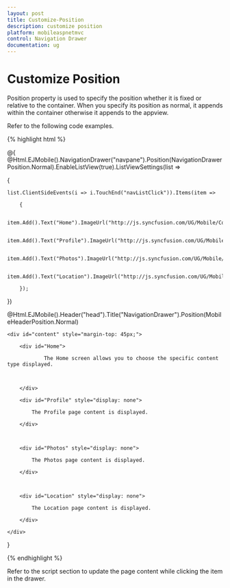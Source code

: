 ```yaml
---
layout: post
title: Customize-Position
description: customize position
platform: mobileaspnetmvc
control: Navigation Drawer
documentation: ug
---
```


# Customize Position

Position property is used to specify the position whether it is fixed or relative to the container. When you specify its position as normal, it appends within the container otherwise it appends to the appview.

Refer to the following code examples. 

{% highlight html %}

@{   @Html.EJMobile().NavigationDrawer("navpane").Position(NavigationDrawerPosition.Normal).EnableListView(true).ListViewSettings(list =>

{

    list.ClientSideEvents(i => i.TouchEnd("navListClick")).Items(item =>

        {

            item.Add().Text("Home").ImageUrl("http://js.syncfusion.com/UG/Mobile/Content/drawer/home.png");

            item.Add().Text("Profile").ImageUrl("http://js.syncfusion.com/UG/Mobile/Content/drawer/profile.png");

            item.Add().Text("Photos").ImageUrl("http://js.syncfusion.com/UG/Mobile/Content/drawer/photo.png");

            item.Add().Text("Location").ImageUrl("http://js.syncfusion.com/UG/Mobile/Content/drawer/locations.png");

        });

})

@Html.EJMobile().Header("head").Title("NavigationDrawer").Position(MobileHeaderPosition.Normal)

    <div id="content" style="margin-top: 45px;">

        <div id="Home">

                The Home screen allows you to choose the specific content type displayed.



        </div>

        <div id="Profile" style="display: none">

            The Profile page content is displayed.

        </div>



        <div id="Photos" style="display: none">

            The Photos page content is displayed.

        </div>



        <div id="Location" style="display: none">

            The Location page content is displayed.

        </div>

    </div>



}

{% endhighlight %}



Refer to the script section to update the page content while clicking the item in the drawer.


